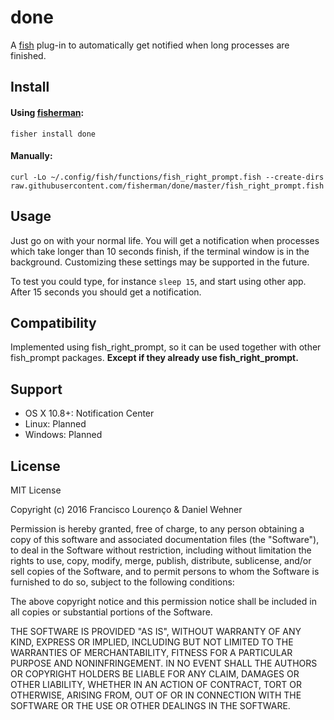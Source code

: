 # done

A [fish](https://fishshell.com/) plug-in to automatically get notified when long processes are finished.

## Install


#### Using [fisherman](http://fisherman.sh/):
```
fisher install done
```

#### Manually:
```
curl -Lo ~/.config/fish/functions/fish_right_prompt.fish --create-dirs raw.githubusercontent.com/fisherman/done/master/fish_right_prompt.fish
```


## Usage

Just go on with your normal life. You will get a notification when processes which take longer than 10 seconds finish, if the terminal window is in the background.
Customizing these settings may be supported in the future.

To test you could type, for instance `sleep 15`, and start using other app. After 15 seconds you should get a notification.

## Compatibility

Implemented using fish_right_prompt, so it can be used together with other fish_prompt packages. **Except if they already use fish_right_prompt.**

## Support
- OS X 10.8+: Notification Center
- Linux: Planned
- Windows: Planned

## License
MIT License

Copyright (c) 2016 Francisco Lourenço & Daniel Wehner

Permission is hereby granted, free of charge, to any person obtaining a copy
of this software and associated documentation files (the "Software"), to deal
in the Software without restriction, including without limitation the rights
to use, copy, modify, merge, publish, distribute, sublicense, and/or sell
copies of the Software, and to permit persons to whom the Software is
furnished to do so, subject to the following conditions:

The above copyright notice and this permission notice shall be included in all
copies or substantial portions of the Software.

THE SOFTWARE IS PROVIDED "AS IS", WITHOUT WARRANTY OF ANY KIND, EXPRESS OR
IMPLIED, INCLUDING BUT NOT LIMITED TO THE WARRANTIES OF MERCHANTABILITY,
FITNESS FOR A PARTICULAR PURPOSE AND NONINFRINGEMENT. IN NO EVENT SHALL THE
AUTHORS OR COPYRIGHT HOLDERS BE LIABLE FOR ANY CLAIM, DAMAGES OR OTHER
LIABILITY, WHETHER IN AN ACTION OF CONTRACT, TORT OR OTHERWISE, ARISING FROM,
OUT OF OR IN CONNECTION WITH THE SOFTWARE OR THE USE OR OTHER DEALINGS IN THE
SOFTWARE.
